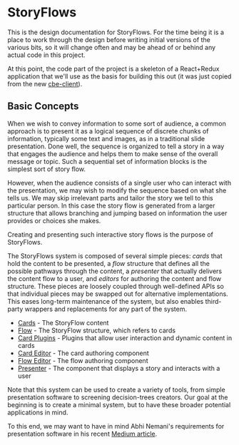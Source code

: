 # StoryFlows
This is the design documentation for StoryFlows. For the time being it is a place to work through the design before writing initial versions of the various bits, so it will change often and may be ahead of or behind any actual code in this project.

At this point, the code part of the project is a skeleton of a React+Redux application that we'll use as the basis for building this out (it was just copied from the new [cbe-client](https://github.com/DemocracyApps/cbe-client)).

## Basic Concepts

When we wish to convey information to some sort of audience, a common approach is to present it as a logical sequence of discrete chunks of information, typically some text and images, as in a traditional slide presentation. Done well, the sequence is organized to tell a story in a way that engages the audience and helps them to make sense of the overall message or topic. Such a sequential set of information blocks is the simplest sort of story flow.

However, when the audience consists of a single user who can interact with the presentation, we may wish to modify the sequence based on what she tells us. We may skip irrelevant parts and tailor the story we tell to this particular person. In this case the story flow is generated from a larger structure that allows branching and jumping based on information the user provides or choices she makes.

Creating and presenting such interactive story flows is the purpose of StoryFlows.

The StoryFlows system is composed of several simple pieces: _cards_ that hold the content to be presented, a _flow_ structure that defines all the possible pathways through the content, a _presenter_ that actually delivers the content flow to a user, and _editors_ for authoring the content and flow structure. These pieces are loosely coupled through well-defined APIs so that individual pieces may be swapped out for alternative implementations. This eases long-term maintenance of the system, but also enables third-party wrappers and replacements for any part of the system.

* [Cards](cards.md) - The StoryFlow content
* [Flow](flow.md) - The StoryFlow structure, which refers to cards
* [Card Plugins](plugins.md) - Plugins that allow user interaction and dynamic content in cards
* [Card Editor](cardeditor.md) - The card authoring component
* [Flow Editor](floweditor.md) - The flow authoring component
* [Presenter](presenter.md) - The component that displays a story and interacts with a user

Note that this system can be used to create a variety of tools, from simple presentation software to screening decision-trees creators. Our goal at the beginning is to create a minimal system, but to have these broader potential applications in mind.

To this end, we may want to have in mind Abhi Nemani's requirements for presentation software in his recent <a href="https://medium.com/@abhinemani/we-deserve-better-presentation-software-a-pitch-1ec9e2a8a57#.ji4oxcfv8" target="_blank">Medium article</a>.

